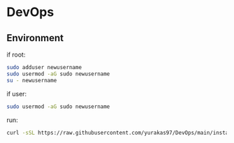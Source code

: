 # DevOps

<h2>Environment</h2>

if root:
```bash
sudo adduser newusername
sudo usermod -aG sudo newusername
su - newusername
```

if user:
```bash
sudo usermod -aG sudo newusername
```

run:
```bash
curl -sSL https://raw.githubusercontent.com/yurakas97/DevOps/main/install_devops_tools.sh | bash
```
